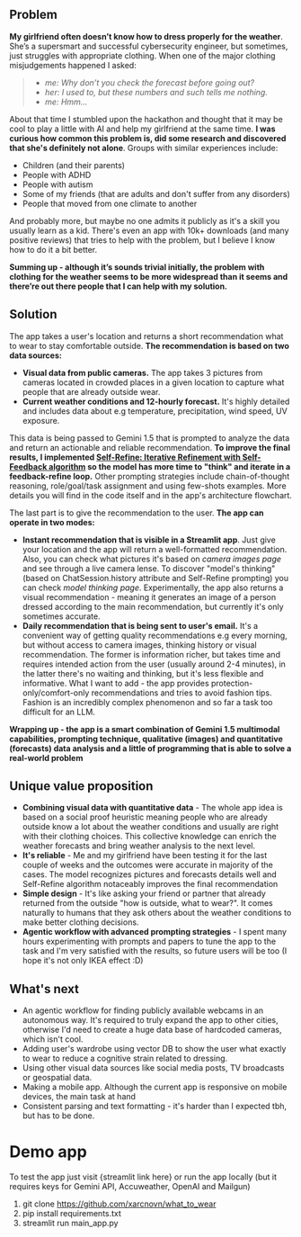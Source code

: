 ## Problem
**My girlfriend often doesn’t know how to dress properly for the weather**. She’s a supersmart and successful cybersecurity engineer, but sometimes, just struggles with appropriate clothing. When one of the major clothing misjudgements happened I asked:

>- _me: Why don’t you check the forecast before going out?_
>- _her: I used to, but these numbers and such tells me nothing._
>- _me: Hmm..._

About that time I stumbled upon the hackathon and thought that it may be cool to play a little with AI and help my girlfriend at the same time. **I was curious how common this problem is, did some research and discovered that she's definitely not alone**. Groups with similar experiences include:

- Children (and their parents)
- People with ADHD
- People with autism
- Some of my friends (that are adults and don't suffer from any disorders)
- People that moved from one climate to another 

And probably more, but maybe no one admits it publicly as it's a skill you usually learn as a kid. There's even an app with 10k+ downloads (and many positive reviews) that tries to help with the problem, but I believe I know how to do it a bit better.

**Summing up - although it’s sounds trivial initially, the problem with clothing for the weather seems to be more widespread than it seems and there’re out there people that I can help with my solution.**

## Solution
The app takes a user's location and returns a short recommendation what to wear to stay comfortable outside. **The recommendation is based on two data sources:**

- **Visual data from public cameras.** The app takes 3 pictures from cameras located in crowded places in a given location to capture what people that are already outside wear.
- **Current weather conditions and 12-hourly forecast.** It's highly detailed and includes data about e.g temperature, precipitation, wind speed, UV exposure.

This data is being passed to Gemini 1.5 that is prompted to analyze the data and return an actionable and reliable recommendation. **To improve the final results, I implemented [Self-Refine: Iterative Refinement with Self-Feedback algorithm](https://selfrefine.info/) so the model has more time to "think" and iterate in a feedback-refine loop.** Other prompting strategies include chain-of-thought reasoning, role/goal/task assignment and using few-shots examples. More details you will find in the code itself and in the app's architecture flowchart. 

The last part is to give the recommendation to the user. **The app can operate in two modes:**
- **Instant recommendation that is visible in a Streamlit app**. Just give your location and the app will return a well-formatted recommendation. Also, you can check what pictures it's based on _camera images page_ and see through a live camera lense. To discover "model's thinking" (based on ChatSession.history attribute and Self-Refine prompting) you can check _model thinking page_. Experimentally, the app also returns a visual recommendation - meaning it generates an image of a person dressed according to the main recommendation, but currently it's only sometimes accurate.
- **Daily recommendation that is being sent to user's email.** It's a convenient way of getting quality recommendations e.g every morning, but without access to camera images, thinking history or visual recommendation.
The former is information richer, but takes time and requires intended action from the user (usually around 2-4 minutes), in the latter there's no waiting and thinking, but it's less flexible and informative. 
What I want to add - the app provides protection-only/comfort-only recommendations and tries to avoid fashion tips. Fashion is an incredibly complex phenomenon and so far a task too difficult for an LLM.

**Wrapping up - the app is a smart combination of Gemini 1.5 multimodal capabilities, prompting technique, qualitative (images) and quantitative (forecasts) data analysis and a little of programming that is able to solve a real-world problem**

## Unique value proposition
- **Combining visual data with quantitative data** - The whole app idea is based on a social proof heuristic meaning people who are already outside know a lot about the weather conditions and usually are right with their clothing choices. This collective knowledge can enrich the weather forecasts and bring weather analysis to the next level.
- **It's reliable** - Me and my girlfriend have been testing it for the last couple of weeks and the outcomes were accurate in majority of the cases. The model recognizes pictures and forecasts details well and Self-Refine algorithm notaceably improves the final recommendation
- **Simple design** - It's like asking your friend or partner that already returned from the outside "how is outside, what to wear?".  It comes naturally to humans that they ask others about the weather conditions to make better clothing decisions.
- **Agentic workflow with advanced prompting strategies** - I spent many hours experimenting with prompts and papers to tune the app to the task and I'm very satisfied with the results, so future users will be too (I hope it's not only IKEA effect :D)

## What's next
- An agentic workflow for finding publicly available webcams in an autonomous way. It's required to truly expand the app to other cities, otherwise I'd need to create a huge data base of hardcoded cameras, which isn't cool.
- Adding user's wardrobe using vector DB to show the user what exactly to wear to reduce a cognitive strain related to dressing.
- Using other visual data sources like social media posts, TV broadcasts or geospatial data.
- Making a mobile app. Although the current app is responsive on mobile devices, the main task at hand 
- Consistent parsing and text formatting - it's harder than I expected tbh, but has to be done.

# Demo app
To test the app just visit {streamlit link here} or run the app locally (but it requires keys for Gemini API, Accuweather, OpenAI and Mailgun)
1. git clone https://github.com/xarcnovn/what_to_wear
2. pip install requirements.txt
3. streamlit run main_app.py
